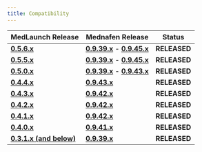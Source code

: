 ```yaml
---
title: Compatibility
---
```


| MedLaunch Release | Mednafen Release | Status |
| ----------------- | ---------------- | ---- |
| [**0.5.6.x**](http://medlaunch.asnitech.co.uk/releases/0-5-6-0) | **[0.9.39.x](http://mednafen.fobby.net/releases/files/mednafen-0.9.39.2-win64.zip)** - **[0.9.45.x](https://mednafen.github.io/releases/files/mednafen-0.9.45.1-win64.zip)** | **RELEASED** |
| [**0.5.5.x**](http://medlaunch.asnitech.co.uk/releases/0-5-5-2) | **[0.9.39.x](http://mednafen.fobby.net/releases/files/mednafen-0.9.39.2-win64.zip)** - **[0.9.45.x](https://mednafen.github.io/releases/files/mednafen-0.9.45.1-win64.zip)** | **RELEASED** |
| [**0.5.0.x**](http://medlaunch.asnitech.co.uk/releases/0-5-0-0) | **[0.9.39.x](http://mednafen.fobby.net/releases/files/mednafen-0.9.39.2-win64.zip)** - **[0.9.43.x](https://mednafen.github.io/releases/files/mednafen-0.9.43-win64.zip)** | **RELEASED** |
| [**0.4.4.x**](http://medlaunch.asnitech.co.uk/releases/0-4-4-0) | **[0.9.43.x](https://mednafen.github.io/releases/files/mednafen-0.9.43-win64.zip)** | **RELEASED** |
| [**0.4.3.x**](http://medlaunch.asnitech.co.uk/releases/0-4-3-1) | **[0.9.42.x](https://mednafen.github.io/releases/files/mednafen-0.9.42-win64.zip)** | **RELEASED** |
| [**0.4.2.x**](http://medlaunch.asnitech.co.uk/releases/0-4-2-0) | **[0.9.42.x](https://mednafen.github.io/releases/files/mednafen-0.9.42-win64.zip)** | **RELEASED** |
| [**0.4.1.x**](http://medlaunch.asnitech.co.uk/releases/0-4-1-0) | **[0.9.42.x](https://mednafen.github.io/releases/files/mednafen-0.9.42-win64.zip)** | **RELEASED** |
| [**0.4.0.x**](http://medlaunch.asnitech.co.uk/releases/0-4-0-0) | **[0.9.41.x](https://mednafen.github.io/releases/files/mednafen-0.9.41-win64.zip)** | **RELEASED** |
| [**0.3.1.x (and below)**](http://medlaunch.asnitech.co.uk/releases/0-3-1-0) | **[0.9.39.x](http://mednafen.fobby.net/releases/files/mednafen-0.9.39.2-win64.zip)** | **RELEASED** |


